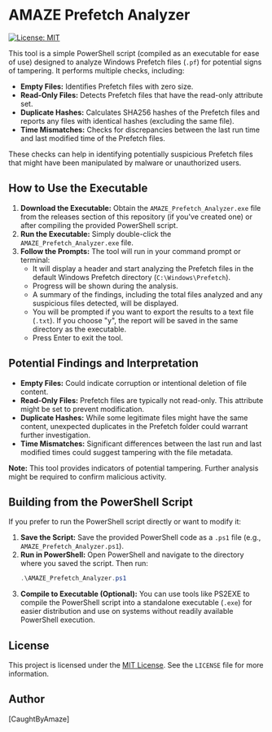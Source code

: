 # AMAZE Prefetch Analyzer

[![License: MIT](https://img.shields.io/badge/License-MIT-yellow.svg)](https://opensource.org/licenses/MIT)

This tool is a simple PowerShell script (compiled as an executable for ease of use) designed to analyze Windows Prefetch files (`.pf`) for potential signs of tampering. It performs multiple checks, including:

* **Empty Files:** Identifies Prefetch files with zero size.
* **Read-Only Files:** Detects Prefetch files that have the read-only attribute set.
* **Duplicate Hashes:** Calculates SHA256 hashes of the Prefetch files and reports any files with identical hashes (excluding the same file).
* **Time Mismatches:** Checks for discrepancies between the last run time and last modified time of the Prefetch files.

These checks can help in identifying potentially suspicious Prefetch files that might have been manipulated by malware or unauthorized users.

## How to Use the Executable

1.  **Download the Executable:** Obtain the `AMAZE_Prefetch_Analyzer.exe` file from the releases section of this repository (if you've created one) or after compiling the provided PowerShell script.
2.  **Run the Executable:** Simply double-click the `AMAZE_Prefetch_Analyzer.exe` file.
3.  **Follow the Prompts:** The tool will run in your command prompt or terminal:
    * It will display a header and start analyzing the Prefetch files in the default Windows Prefetch directory (`C:\Windows\Prefetch`).
    * Progress will be shown during the analysis.
    * A summary of the findings, including the total files analyzed and any suspicious files detected, will be displayed.
    * You will be prompted if you want to export the results to a text file (`.txt`). If you choose "y", the report will be saved in the same directory as the executable.
    * Press Enter to exit the tool.

## Potential Findings and Interpretation

* **Empty Files:** Could indicate corruption or intentional deletion of file content.
* **Read-Only Files:** Prefetch files are typically not read-only. This attribute might be set to prevent modification.
* **Duplicate Hashes:** While some legitimate files might have the same content, unexpected duplicates in the Prefetch folder could warrant further investigation.
* **Time Mismatches:** Significant differences between the last run and last modified times could suggest tampering with the file metadata.

**Note:** This tool provides indicators of potential tampering. Further analysis might be required to confirm malicious activity.

## Building from the PowerShell Script

If you prefer to run the PowerShell script directly or want to modify it:

1.  **Save the Script:** Save the provided PowerShell code as a `.ps1` file (e.g., `AMAZE_Prefetch_Analyzer.ps1`).
2.  **Run in PowerShell:** Open PowerShell and navigate to the directory where you saved the script. Then run:
    ```powershell
    .\AMAZE_Prefetch_Analyzer.ps1
    ```
3.  **Compile to Executable (Optional):** You can use tools like PS2EXE to compile the PowerShell script into a standalone executable (`.exe`) for easier distribution and use on systems without readily available PowerShell execution.

## License

This project is licensed under the [MIT License](LICENSE). See the `LICENSE` file for more information.

## Author

[CaughtByAmaze]
